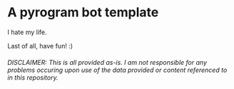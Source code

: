 # A pyrogram bot template

I hate my life.

Last of all, have fun! :)

###### DISCLAIMER: This is all provided as-is. I am not responsible for any problems occuring upon use of the data provided or content referenced to in this repository.
